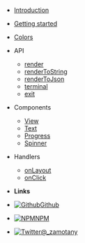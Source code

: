 - [Introduction](introduction)
- [Getting started](getting-started)
- [Colors](colors)

- API

  - [render](api/render)
  - [renderToString](api/render-to-string)
  - [renderToJson](api/render-to-json)
  - [terminal](api/terminal)
  - [exit](api/exit)

- Components

  - [View](components/view)
  - [Text](components/text)
  - [Progress](components/progress)
  - [Spinner](components/spinner)

- Handlers

  - [onLayout](handlers/on-layout)
  - [onClick](handlers/on-click)

- **Links**
- [![Github](https://icongram.jgog.in/simple/github.svg?color=808080&size=16)Github](https://github.com/zamotany/react-slate)
- [![NPM](https://icongram.jgog.in/simple/npm.svg?colored&size=16)NPM](https://www.npmjs.com/package/@react-slate/core)
- [![Twitter](https://icongram.jgog.in/simple/twitter.svg?colored&size=16)@\_zamotany](http://twitter.com/_zamotany)
